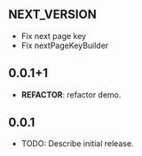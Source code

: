 ## NEXT_VERSION

- Fix next page key
- Fix nextPageKeyBuilder

## 0.0.1+1

- **REFACTOR**: refactor demo.

## 0.0.1

- TODO: Describe initial release.
